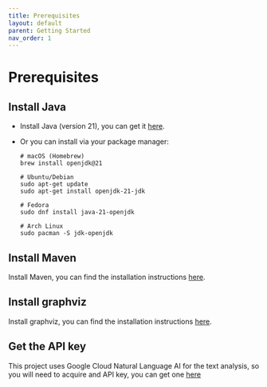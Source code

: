 ```yaml
---
title: Prerequisites
layout: default
parent: Getting Started
nav_order: 1
---
```


# Prerequisites

## Install Java
- Install Java (version 21), you can get it [here](https://www.oracle.com/java/technologies/downloads/#java21).

- Or you can install via your package manager:

  ```shell
  # macOS (Homebrew)
  brew install openjdk@21

  # Ubuntu/Debian
  sudo apt-get update
  sudo apt-get install openjdk-21-jdk

  # Fedora
  sudo dnf install java-21-openjdk

  # Arch Linux
  sudo pacman -S jdk-openjdk
  ```

## Install Maven
Install Maven, you can find the installation instructions [here](https://maven.apache.org/install.html).

## Install graphviz
Install graphviz, you can find the installation instructions [here](https://graphviz.org/download/).

## Get the API key
This project uses Google Cloud Natural Language AI for the text analysis, so you will need to acquire and API key, you can get one [here](https://cloud.google.com/natural-language?hl=en)

